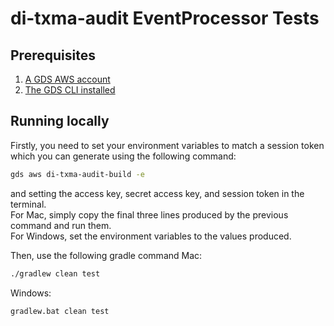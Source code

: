 # di-txma-audit EventProcessor Tests

## Prerequisites

1. [A GDS AWS account](https://gds-request-an-aws-account.cloudapps.digital/)
2. [The GDS CLI installed](https://github.com/alphagov/gds-cli)

## Running locally

Firstly, you need to set your environment variables to match a session token which you can generate using the following command:
```bash
gds aws di-txma-audit-build -e
```
and setting the access key, secret access key, and session token in the terminal. <br>
For Mac, simply copy the final three lines produced by the previous command and run them. <br>
For Windows, set the environment variables to the values produced.

Then, use the following gradle command
Mac:
```bash
./gradlew clean test
```
Windows:
```bash
gradlew.bat clean test
```


